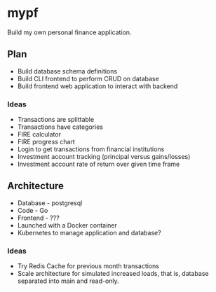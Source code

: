 # mypf
Build my own personal finance application.

## Plan
- Build database schema definitions
- Build CLI frontend to perform CRUD on database
- Build frontend web application to interact with backend

### Ideas
- Transactions are splittable
- Transactions have categories
- FIRE calculator
- FIRE progress chart
- Login to get transactions from financial institutions
- Investment account tracking (principal versus gains/losses)
- Investment account rate of return over given time frame


## Architecture
- Database - postgresql
- Code - Go
- Frontend - ???
- Launched with a Docker container
- Kubernetes to manage application and database?

### Ideas
- Try Redis Cache for previous month transactions
- Scale architecture for simulated increased loads, that is, database separated into main and read-only.
